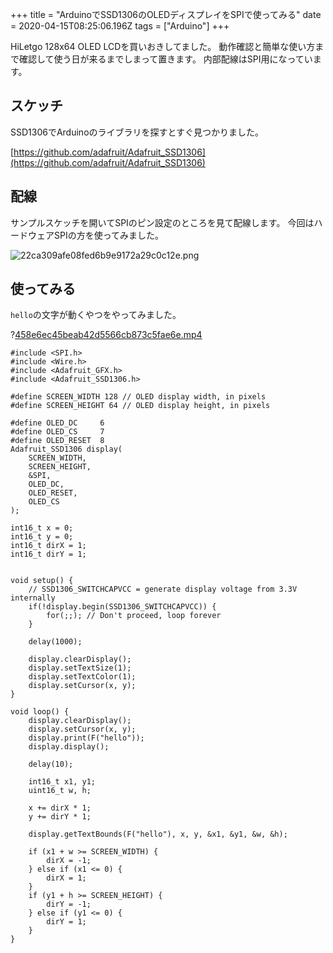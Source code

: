 +++
title = "ArduinoでSSD1306のOLEDディスプレイをSPIで使ってみる"
date = 2020-04-15T08:25:06.196Z
tags = ["Arduino"]
+++

HiLetgo 128x64 OLED LCDを買いおきしてました。
動作確認と簡単な使い方まで確認して使う日が来るまでしまって置きます。
内部配線はSPI用になっています。

## スケッチ

SSD1306でArduinoのライブラリを探すとすぐ見つかりました。

[https://github.com/adafruit/Adafruit_SSD1306](https://github.com/adafruit/Adafruit_SSD1306)

## 配線

サンプルスケッチを開いてSPIのピン設定のところを見て配線します。
今回はハードウェアSPIの方を使ってみました。

![22ca309afe08fed6b9e9172a29c0c12e.png](22ca309afe08fed6b9e9172a29c0c12e.png)

## 使ってみる

`hello`の文字が動くやつをやってみました。

?[458e6ec45beab42d5566cb873c5fae6e.mp4](458e6ec45beab42d5566cb873c5fae6e.mp4)

```arduino
#include <SPI.h>
#include <Wire.h>
#include <Adafruit_GFX.h>
#include <Adafruit_SSD1306.h>

#define SCREEN_WIDTH 128 // OLED display width, in pixels
#define SCREEN_HEIGHT 64 // OLED display height, in pixels

#define OLED_DC     6
#define OLED_CS     7
#define OLED_RESET  8
Adafruit_SSD1306 display(
    SCREEN_WIDTH,
    SCREEN_HEIGHT,
    &SPI,
    OLED_DC,
    OLED_RESET,
    OLED_CS
);

int16_t x = 0;
int16_t y = 0;
int16_t dirX = 1;
int16_t dirY = 1;


void setup() {
    // SSD1306_SWITCHCAPVCC = generate display voltage from 3.3V internally
    if(!display.begin(SSD1306_SWITCHCAPVCC)) {
        for(;;); // Don't proceed, loop forever
    }

    delay(1000);

    display.clearDisplay();
    display.setTextSize(1);
    display.setTextColor(1);
    display.setCursor(x, y);
}

void loop() {
    display.clearDisplay();
    display.setCursor(x, y);
    display.print(F("hello"));
    display.display();

    delay(10);

    int16_t x1, y1;
    uint16_t w, h;

    x += dirX * 1;
    y += dirY * 1;

    display.getTextBounds(F("hello"), x, y, &x1, &y1, &w, &h);

    if (x1 + w >= SCREEN_WIDTH) {
        dirX = -1;
    } else if (x1 <= 0) {
        dirX = 1;
    }
    if (y1 + h >= SCREEN_HEIGHT) {
        dirY = -1;
    } else if (y1 <= 0) {
        dirY = 1;
    }
}
```
